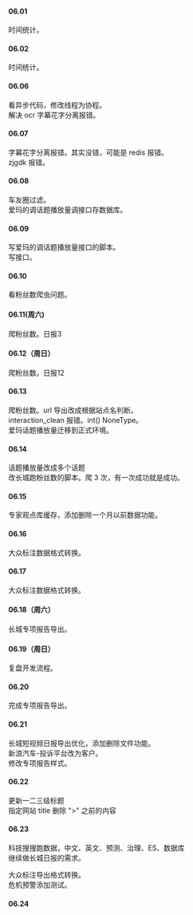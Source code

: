 
#### 06.01

时间统计。   


#### 06.02   

时间统计。   


#### 06.06  

看异步代码，修改线程为协程。     
解决 ocr 字幕花字分离报错。   


#### 06.07   

字幕花字分离报错。其实没错，可能是 redis 报错。   
zjgdk 报错。     


#### 06.08   

车友圈过滤。   
爱玛的调话题播放量调接口存数据库。   


#### 06.09   

写爱玛的调话题播放量接口的脚本。   
写接口。   


#### 06.10   

看粉丝数爬虫问题。   


#### 06.11(周六)    

爬粉丝数。日报3   


#### 06.12（周日） 

爬粉丝数。日报12   


#### 06.13   

爬粉丝数。url 导出改成根据站点名判断。   
interaction_clean 报错。int() NoneType。     
爱玛话题播放量迁移到正式环境。   


#### 06.14   

话题播放量改成多个话题    
改长城跑粉丝数的脚本。爬 3 次，有一次成功就是成功。  


#### 06.15   

专家观点库缓存，添加删除一个月以前数据功能。   


#### 06.16   

大众标注数据格式转换。   


#### 06.17   

大众标注数据格式转换。    


#### 06.18（周六）

长城专项报告导出。      


#### 06.19（周日）

复盘开发流程。      


#### 06.20   

完成专项报告导出。      


#### 06.21   

长城短视频日报导出优化，添加删除文件功能。    
新浪汽车-投诉平台改为客户。   
修改专项报告样式。    


#### 06.22  

更新一二三级标题   
指定网站 title 删除 ">" 之前的内容    


#### 06.23  

科技搜搜跑数据，中文、英文、预测、治理、ES、数据库   
继续做长城日报的需求。    

大众标注导出格式转换。      
危机预警添加测试。   


#### 06.24  





